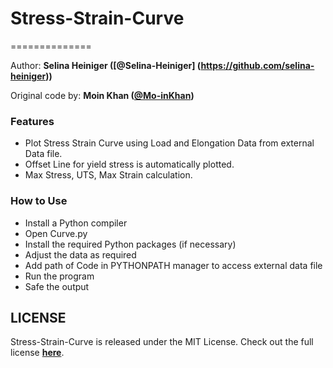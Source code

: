# Stress-Strain-Curve
==============

Author: **Selina Heiniger ([@Selina-Heiniger] (https://github.com/selina-heiniger))**

Original code by: **Moin Khan ([@Mo-inKhan](https://github.com/Mo-inKhan))**   

### Features
- Plot Stress Strain Curve using Load and Elongation Data from external Data file.
- Offset Line for yield stress is automatically plotted.
- Max Stress, UTS, Max Strain calculation.


### How to Use
- Install a Python compiler
- Open Curve.py
- Install the required Python packages (if necessary)
- Adjust the data as required
- Add path of Code in PYTHONPATH manager to access external data file
- Run the program
- Safe the output

## LICENSE
Stress-Strain-Curve is released under the MIT License. Check out the full license **[here](/LICENSE)**.
